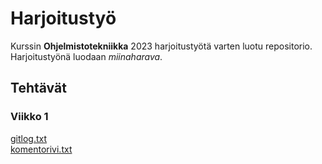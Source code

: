 # Harjoitustyö

Kurssin **Ohjelmistotekniikka** 2023 harjoitustyötä varten luotu repositorio. Harjoitustyönä luodaan *miinaharava*.

## Tehtävät

### Viikko 1
[gitlog.txt](https://github.com/xelmas/ot-miinaharava/blob/main/laskarit/viikko1/gitlog.txt) \
[komentorivi.txt](https://github.com/xelmas/ot-miinaharava/blob/main/laskarit/viikko1/komentorivi.txt)

